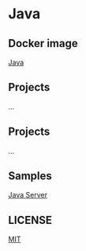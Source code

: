 # Java

## Docker image

[Java](https://github.com/brtmvdl/docker-java)

## Projects

...

## Projects

...

## Samples

[Java Server](https://www.youtube.com/watch?v=-xKgxqG411c)

## LICENSE

[MIT](./LICENSE)
